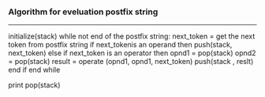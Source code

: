 ### Algorithm for eveluation postfix string
----------------------------------------------
initialize(stack)
while not end of the postfix string:
    next_token = get the next token from postfix string
    if next_tokenis an operand then
        push(stack, next_token)
    else if next_token is an operator then
        opnd1 = pop(stack)
        opnd2 = pop(stack)
        result = operate (opnd1, opnd1, next_token)
        push(stack , reslt)
    end if
end while

print pop(stack)
